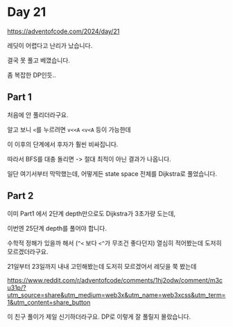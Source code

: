 # Day 21

https://adventofcode.com/2024/day/21

레딧이 어렵다고 난리가 났습니다.

결국 못 풀고 베꼈습니다.

좀 복잡한 DP인듯..

## Part 1

처음에 안 풀리더라구요.

알고 보니 `<`를 누르려면 `v<<A` `<v<A` 등이 가능한데

이 이후의 단계에서 후자가 훨씬 비싸집니다.

따라서 BFS를 대충 돌리면 -> 절대 최적이 아닌 결과가 나옵니다.

일단 여기서부터 막막했는데, 어떻게든 state space 전체를 Dijkstra로 풀었습니다.

## Part 2

이미 Part1 에서 2단계 depth만으로도 Dijkstra가 3초가량 도는데,

이번엔 25단계 depth를 풀어야 합니다.

수학적 정해가 있을까 해서 (`^<` 보다 `<^`가 무조건 좋다던지) 열심히 적어봤는데 도저히 모르겠더라구요.

21일부터 23일까지 내내 고민해봤는데 도저히 모르겠어서 레딧을 쭉 봤는데

https://www.reddit.com/r/adventofcode/comments/1hj2odw/comment/m3cu31p/?utm_source=share&utm_medium=web3x&utm_name=web3xcss&utm_term=1&utm_content=share_button

이 친구 풀이가 제일 신기하더라구요. DP로 이렇게 잘 풀릴지 몰랐습니다.
